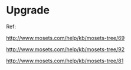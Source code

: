 # Upgrade

Ref:

http://www.mosets.com/help/kb/mosets-tree/69

http://www.mosets.com/help/kb/mosets-tree/92

http://www.mosets.com/help/kb/mosets-tree/81
